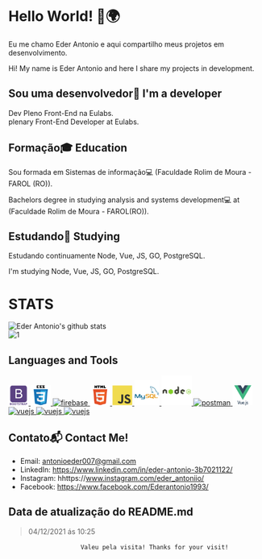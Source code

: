 
# Hello World! 👋🌍
Eu me chamo Eder Antonio e aqui compartilho meus projetos em desenvolvimento.                   

Hi! My name is Eder Antonio and here I share my projects in development.


## Sou uma desenvolvedor🔮 I'm a developer
Dev Pleno Front-End na Eulabs. <br>
plenary Front-End Developer at Eulabs.

## Formação🎓 Education
Sou formada em Sistemas de informação💻 (Faculdade Rolim de Moura - FAROL (RO)).

Bachelors degree in studying analysis and systems development💻 at (Faculdade Rolim de Moura - FAROL(RO)).

## Estudando📘 Studying
Estudando continuamente Node, Vue, JS, GO, PostgreSQL.

 I'm studying Node, Vue, JS, GO, PostgreSQL.
 
# STATS

![Eder Antonio's github stats](https://github-readme-stats.vercel.app/api?username=antonioEDER&show_icons=true&theme=radical)
</br>
![1](https://github-readme-stats.vercel.app/api/top-langs/?username=antonioEDER&theme=radical)

## Languages and Tools
<p align="left">
  <a href="https://getbootstrap.com" target="_blank">
    <img
      src="https://raw.githubusercontent.com/devicons/devicon/master/icons/bootstrap/bootstrap-plain-wordmark.svg"
      alt="bootstrap"
      width="40"
      height="40"
    />
  </a>
  <a href="https://www.w3schools.com/css/" target="_blank">
    <img
      src="https://raw.githubusercontent.com/devicons/devicon/master/icons/css3/css3-original-wordmark.svg"
      alt="css3"
      width="40"
      height="40"
    />
  </a>
  <a href="https://firebase.google.com/" target="_blank">
    <img
      src="https://www.vectorlogo.zone/logos/firebase/firebase-icon.svg"
      alt="firebase"
      width="40"
      height="40"
    />
  </a>
  <a href="https://www.w3.org/html/" target="_blank">
    <img
      src="https://raw.githubusercontent.com/devicons/devicon/master/icons/html5/html5-original-wordmark.svg"
      alt="html5"
      width="40"
      height="40"
    />
  </a>
  <a
    href="https://developer.mozilla.org/en-US/docs/Web/JavaScript"
    target="_blank"
  >
    <img
      src="https://raw.githubusercontent.com/devicons/devicon/master/icons/javascript/javascript-original.svg"
      alt="javascript"
      width="40"
      height="40"
    />
  </a>
  <a href="https://www.mysql.com/" target="_blank">
    <img
      src="https://raw.githubusercontent.com/devicons/devicon/master/icons/mysql/mysql-original-wordmark.svg"
      alt="mysql"
      width="50"
      height="50"
    />
  </a>
  <a href="https://nodejs.org" target="_blank">
    <img
      src="https://raw.githubusercontent.com/devicons/devicon/master/icons/nodejs/nodejs-original-wordmark.svg"
      alt="nodejs"
      width="60"
      height="60"
    />
  </a>
  <a href="https://postman.com" target="_blank">
    <img
      src="https://www.vectorlogo.zone/logos/getpostman/getpostman-icon.svg"
      alt="postman"
      width="40"
      height="40"
    />
  </a>

  <a href="https://vuejs.org/" target="_blank">
    <img
      src="https://raw.githubusercontent.com/devicons/devicon/master/icons/vuejs/vuejs-original-wordmark.svg"
      alt="vuejs"
      width="40"
      height="40"
    />
  </a>

  <a href="https://www.postgresql.org/" target="_blank">
    <img
      src="https://encrypted-tbn0.gstatic.com/images?q=tbn:ANd9GcRZ3S20AjbYUNP2r6rs7w4giTgcdFJBofkmOw&usqp=CAU"
      alt="vuejs"
      width="40"
    />
  </a>

  <a href="https://cordova.apache.org/" target="_blank">
    <img
      src="https://cordova.apache.org/static/img/cordova-logo-newbrand.svg"
      alt="vuejs"
      width="40"
    />
  </a>

  <a href="https://go.dev/" target="_blank">
    <img
      src="https://www.freecodecamp.org/news/content/images/2021/10/golang.png"
      alt="vuejs"
      width="40"
    />
  </a>

</p>

## Contato📬 Contact Me!
- Email: antonioeder007@gmail.com<br>
- LinkedIn: https://www.linkedin.com/in/eder-antonio-3b7021122/<br>
- Instagram: hhttps://www.instagram.com/eder_antoniio/<br>
- Facebook: https://www.facebook.com/Ederantonio1993/<br>

## Data de atualização do README.md
> 04/12/2021 ás 10:25

                        Valeu pela visita! Thanks for your visit!
